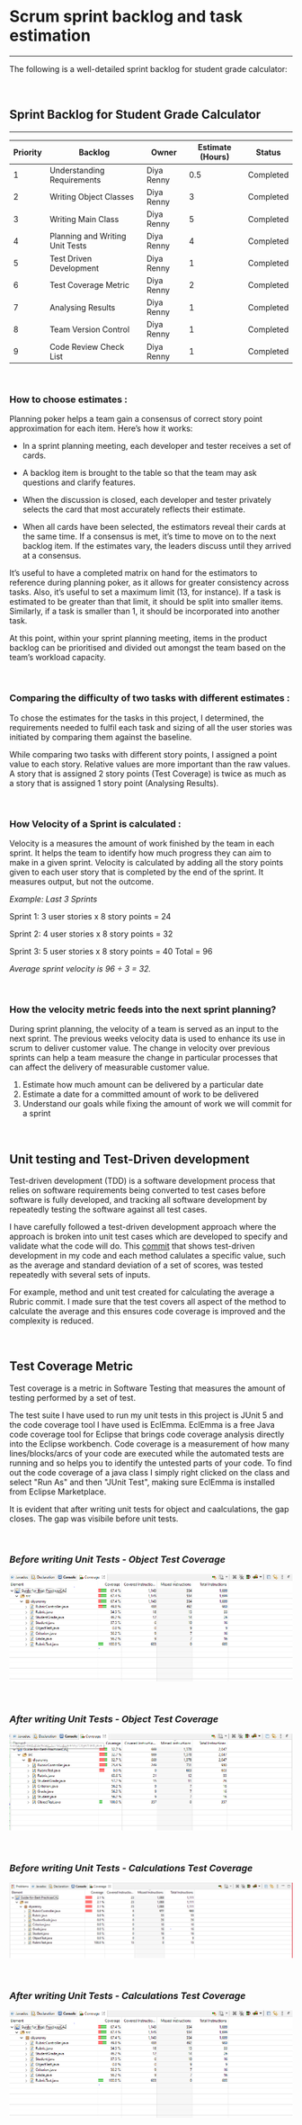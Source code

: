
# Scrum sprint backlog and task estimation

---

The following is a well-detailed sprint backlog for student grade calculator:

&nbsp;
## Sprint Backlog for Student Grade Calculator

---  

| Priority | Backlog | Owner | Estimate (Hours) | Status |
| ------ | ----------- |------ | ------- |------- |
| 1   | Understanding Requirements | Diya Renny | 0.5 | Completed |
| 2 | Writing Object Classes |Diya Renny | 3 | Completed |
| 3    | Writing Main Class|Diya Renny | 5 | Completed |
| 4    | Planning and Writing Unit Tests|Diya Renny | 4 | Completed |
| 5   | Test Driven Development | Diya Renny | 1 | Completed |
| 6    | Test Coverage Metric| Diya Renny | 2 | Completed |
| 7    | Analysing Results | Diya Renny | 1 | Completed |
| 8   | Team Version Control | Diya Renny | 1 | Completed |
| 9   | Code Review Check List | Diya Renny | 1 | Completed |

&nbsp;
### How to choose estimates :
Planning poker helps a team gain a consensus of correct story point approximation for each item. Here’s how it works:
* In a sprint planning meeting, each developer and tester receives a set of cards.

* A backlog item is brought to the table so that the team may ask questions and clarify features.

* When the discussion is closed, each developer and tester privately selects the card that most accurately reflects their estimate.

* When all cards have been selected, the estimators reveal their cards at the same time. If a consensus is met, it’s time to move on to the next backlog item. If the estimates vary, the leaders discuss until they arrived at a consensus.

It’s useful to have a completed matrix on hand for the estimators to reference during planning poker, as it allows for greater consistency across tasks. Also, it’s useful to set a maximum limit (13, for instance). If a task is estimated to be greater than that limit, it should be split into smaller items. Similarly, if a task is smaller than 1, it should be incorporated into another task.

At this point, within your sprint planning meeting, items in the product backlog can be prioritised and divided out amongst the team based on the team’s workload capacity.

&nbsp; 
### Comparing the difficulty of two tasks with different estimates :

To chose the estimates for the tasks in this project, I determined, the requirements needed to fulfil each task and sizing of all the user stories was initiated by comparing them against the baseline.

While comparing two tasks with different story points, I assigned a point value to each story. Relative values are more important than the raw values. A story that is assigned 2 story points (Test Coverage) is twice as much as a story that is assigned 1 story point (Analysing Results).

&nbsp; 
### How Velocity of a Sprint is calculated :
Velocity is a measures the amount of work finished by the team in each sprint. It helps the team to identify how much progress they can aim to make in a given sprint. Velocity is calculated by adding all the story points given to each user story that is completed by the end of the sprint. It measures output, but not the outcome.

_Example: Last 3 Sprints_

Sprint 1: 3 user stories x 8 story points = 24

Sprint 2: 4 user stories x 8 story points = 32

Sprint 3: 5 user stories x 8 story points = 40
Total = 96

*Average sprint velocity is 96 ÷ 3 = 32.*

&nbsp; 
### How the velocity metric feeds into the next sprint planning?
During sprint planning, the velocity of a team is served as an input to the next sprint. The previous weeks velocity data is used to enhance its use in scrum to deliver customer value. The change in velocity over previous sprints can help a team measure the change in particular processes that can affect the delivery of measurable customer value.

1. Estimate how much amount can be delivered by a particular date
2. Estimate a date for a committed amount of work to be delivered
3. Understand our goals while fixing the amount of work we will commit for a sprint

&nbsp;
## Unit testing and Test-Driven development
Test-driven development (TDD) is a software development process that relies on software requirements being converted to test cases before software is fully developed, and tracking all software development by repeatedly testing the software against all test cases.

I have carefully followed a test-driven development approach where the approach is broken into unit test cases which are developed to specify and validate what the code will do. This [commit](https://github.com/diyarenny/guide-for-best-practices-CA2/commit/0a96cc81d4b5aa4cdc9bf0873fafe5af872954ad) that shows test-driven development in my code and each method calulates a specific value, such as the average and standard deviation of a set of scores, was tested repeatedly with several sets of inputs. 

For example, method and unit test created for calculating the average a Rubric commit. I made sure that the test covers all aspect of the method to calculate the average and this ensures code coverage is improved and the complexity is reduced.

&nbsp;
## Test Coverage Metric
Test coverage is a metric in Software Testing that measures the amount of testing performed by a set of test. 


The test suite I have used to run my unit tests in this project is JUnit 5 and the code coverage tool I have used is EclEmma. EclEmma is a free Java code coverage tool for Eclipse that brings code coverage analysis directly into the Eclipse workbench. Code coverage is a measurement of how many lines/blocks/arcs of your code are executed while the automated tests are running and so helps you to identify the untested parts of your code. To find out the code coverage of a java class I simply right clicked on the class and select "Run As" and then "JUnit Test", making sure EclEmma is installed from Eclipse Marketplace.

It is evident that after writing unit tests for object and caalculations, the gap closes. The gap was visibile before unit tests.

&nbsp;
### *Before writing Unit Tests - Object Test Coverage*
![](https://github.com/diyarenny/guide-for-best-practices-CA2/blob/master/Images/afterCalculations.PNG) 

&nbsp;
### *After writing Unit Tests - Object Test Coverage* 
![](images/afterObject.PNG)

&nbsp;
### *Before writing Unit Tests - Calculations Test Coverage* 
![](images/beforeCalculations.PNG)

&nbsp;
### *After writing Unit Tests - Calculations Test Coverage* 
![](images/afterCalculations.PNG)









